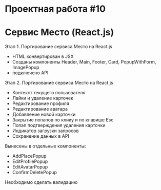 # Проектная работа #10 
# Сервис Место (React.js)

Этап 1. Портирование сервиса Место на React.js

* HTML конвертирован в JSX
* Созданы компоненты Header, Main, Footer, Card, PopupWithForm, ImagePopup
* подключено API

Этап 2. Портирование сервиса Место на React.js

* Контекст текущего пользователя
* Лайки и удаление карточек
* Редактирование профиля
* Редактирование аватара
* Добавление новой карточки
* Закрытие попапов по клику и по клавише Esc
* Попап подтверждения удаления карточки
* Индикатор загрузки запросов
* Сохранение данных в API

Вынесены в отдельные компоненты:
* AddPlacePopup
* EditProfilePopup
* EditAvatarPopup
* ConfirmDeletePopup





Необходимо сделать валидацию